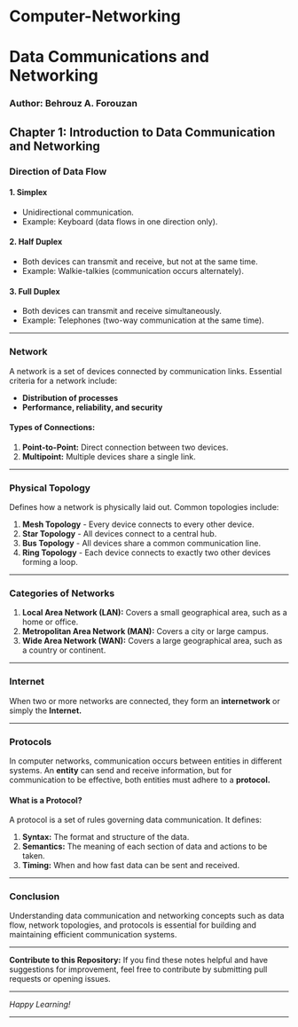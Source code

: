 # Computer-Networking

# Data Communications and Networking

### Author: Behrouz A. Forouzan

## Chapter 1: Introduction to Data Communication and Networking

### **Direction of Data Flow**

#### 1. Simplex
- Unidirectional communication.
- Example: Keyboard (data flows in one direction only).

#### 2. Half Duplex
- Both devices can transmit and receive, but not at the same time.
- Example: Walkie-talkies (communication occurs alternately).

#### 3. Full Duplex
- Both devices can transmit and receive simultaneously.
- Example: Telephones (two-way communication at the same time).

---

### **Network**
A network is a set of devices connected by communication links. Essential criteria for a network include:
- **Distribution of processes**
- **Performance, reliability, and security**

#### **Types of Connections:**
1. **Point-to-Point:** Direct connection between two devices.
2. **Multipoint:** Multiple devices share a single link.

---

### **Physical Topology**
Defines how a network is physically laid out. Common topologies include:
1. **Mesh Topology** - Every device connects to every other device.
2. **Star Topology** - All devices connect to a central hub.
3. **Bus Topology** - All devices share a common communication line.
4. **Ring Topology** - Each device connects to exactly two other devices forming a loop.

---

### **Categories of Networks**
1. **Local Area Network (LAN):** Covers a small geographical area, such as a home or office.
2. **Metropolitan Area Network (MAN):** Covers a city or large campus.
3. **Wide Area Network (WAN):** Covers a large geographical area, such as a country or continent.

---

### **Internet**
When two or more networks are connected, they form an **internetwork** or simply the **Internet.**

---

### **Protocols**
In computer networks, communication occurs between entities in different systems. An **entity** can send and receive information, but for communication to be effective, both entities must adhere to a **protocol.**

#### **What is a Protocol?**
A protocol is a set of rules governing data communication. It defines:
1. **Syntax:** The format and structure of the data.
2. **Semantics:** The meaning of each section of data and actions to be taken.
3. **Timing:** When and how fast data can be sent and received.

---

### **Conclusion**
Understanding data communication and networking concepts such as data flow, network topologies, and protocols is essential for building and maintaining efficient communication systems.

---

**Contribute to this Repository:**
If you find these notes helpful and have suggestions for improvement, feel free to contribute by submitting pull requests or opening issues.

---

*Happy Learning!*

---

